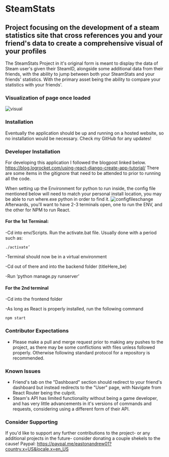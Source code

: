 # SteamStats
## Project focusing on the development of a steam statistics site that cross references you and your friend's data to create a comprehensive visual of your profiles
The SteamStats Project in it's original form is meant to display the data of Steam user's given their SteamID, alongside some additional data from their friends, with
the ability to jump between both your SteamStats and your friends' statistics. With the primary asset being the ability to compare your statistics with your friends'.

### Visualization of page once loaded
![visual](https://user-images.githubusercontent.com/97856048/232165756-ca146c79-2796-4217-ab80-213c6f290aa1.png)

### Installation
Eventually the application should be up and running on a hosted website, so no installation would be necessary. Check my GitHub for any updates!

### Developer Installation
For developing this application I followed the blogpost linked below.
https://blog.logrocket.com/using-react-django-create-app-tutorial/
There are some items in the gitignore that need to be attended to prior to running all the code.

When setting up the Environment for python to run inside, the config file mentioned below will need to match your personal install location, you may be able to run
where.exe python in order to find it.
![configfileschange](https://user-images.githubusercontent.com/97856048/232166486-07d8f7dd-ef6c-414c-84ed-d3a4a71abb71.png)
Afterwards, you'll want to have 2-3 terminals open, one to run the ENV, and the other for NPM to run React.
#### For the 1st Terminal:
-Cd into env/Scripts. Run the activate.bat file. Usually done with a period such as:
```
./activate’
```
-Terminal should now be in a virtual environment

-Cd out of there and into the backend folder (titleHere_be)

-Run ‘python manage.py runserver’


#### For the 2nd terminal


-Cd into the frontend folder

-As long as React is properly installed, run the following command

```
npm start
```

### Contributor Expectations
- Please make a pull and merge request prior to making any pushes to the project, as there may be some conflictions with files unless followed properly. Otherwise
following standard protocol for a repository is recommended.

### Known Issues
- Friend's tab on the "Dashboard" section should redirect to your friend's dashboard but instead redirects to the "User" page, with Navigate from React Router being
the culprit.
- Steam's API has limited functionality without being a game developer, and has very little advancements in it's versions of commands and requests, considering 
using a different form of their API.

### Consider Supporting
If you'd like to support any further contributions to the project- or any additional projects in the future- consider donating a couple shekels to the cause!
Paypal: https://paypal.me/eastonandrew01?country.x=US&locale.x=en_US

